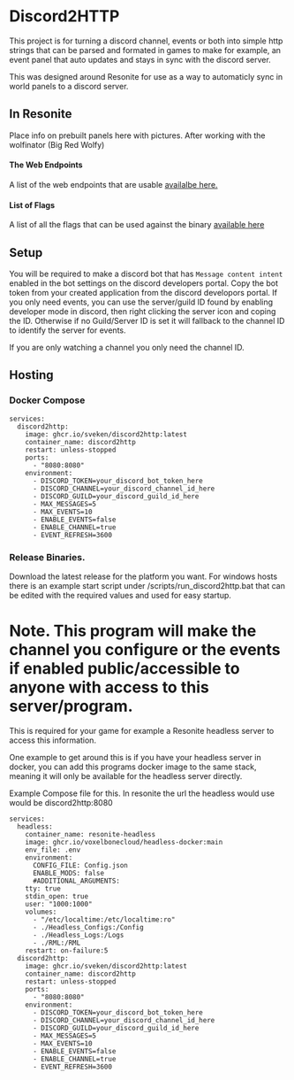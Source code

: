 # Discord2HTTP
This project is for turning a discord channel, events or both into simple http strings that can be parsed and formated in games to make for example, an event panel that auto updates and stays in sync with the discord server. 

This was designed around Resonite for use as a way to automaticly sync in world panels to a discord server.

## In Resonite
Place info on prebuilt panels here with pictures. After working with the wolfinator (Big Red Wolfy)


#### The Web Endpoints
A list of the web endpoints that are usable [availalbe here.](docs\endpoints.md)
#### List of Flags
A list of all the flags that can be used against the binary [available here](docs\flags.md)
## Setup
You will be required to make a discord bot that has `Message content intent` enabled in the bot settings on the discord developers portal. 
Copy the bot token from your created application from the discord developors portal.
If you only need events, you can use the server/guild ID found by enabling developer mode in discord, then right clicking the server icon and coping the ID. 
Otherwise if no Guild/Server ID is set it will fallback to the channel ID to identify the server for events. 

If you are only watching a channel you only need the channel ID. 

## Hosting

### Docker Compose

```
services:
  discord2http:
    image: ghcr.io/sveken/discord2http:latest
    container_name: discord2http
    restart: unless-stopped
    ports:
      - "8080:8080"
    environment:
      - DISCORD_TOKEN=your_discord_bot_token_here
      - DISCORD_CHANNEL=your_discord_channel_id_here
      - DISCORD_GUILD=your_discord_guild_id_here
      - MAX_MESSAGES=5
      - MAX_EVENTS=10
      - ENABLE_EVENTS=false
      - ENABLE_CHANNEL=true
      - EVENT_REFRESH=3600
```

### Release Binaries.
Download the latest release for the platform you want. For windows hosts there is an example start script under /scripts/run_discord2http.bat that can be edited with the required values and used for easy startup.


# Note. This program will make the channel you configure or the events if enabled public/accessible to anyone with access to this server/program.
This is required for your game for example a Resonite headless server to access this information. 

One example to get around this is if you have your headless server in docker, you can add this programs docker image to the same stack, meaning it will only be available for the headless server directly. 

Example Compose file for this. In resonite the url the headless would use would be discord2http:8080

```
services:
  headless:
    container_name: resonite-headless
    image: ghcr.io/voxelbonecloud/headless-docker:main 
    env_file: .env
    environment:
      CONFIG_FILE: Config.json
      ENABLE_MODS: false
      #ADDITIONAL_ARGUMENTS:
    tty: true
    stdin_open: true
    user: "1000:1000"
    volumes:
      - "/etc/localtime:/etc/localtime:ro"
      - ./Headless_Configs:/Config
      - ./Headless_Logs:/Logs
      - ./RML:/RML
    restart: on-failure:5
  discord2http:
    image: ghcr.io/sveken/discord2http:latest
    container_name: discord2http
    restart: unless-stopped
    ports:
      - "8080:8080"
    environment:
      - DISCORD_TOKEN=your_discord_bot_token_here
      - DISCORD_CHANNEL=your_discord_channel_id_here
      - DISCORD_GUILD=your_discord_guild_id_here
      - MAX_MESSAGES=5
      - MAX_EVENTS=10
      - ENABLE_EVENTS=false
      - ENABLE_CHANNEL=true
      - EVENT_REFRESH=3600
```
